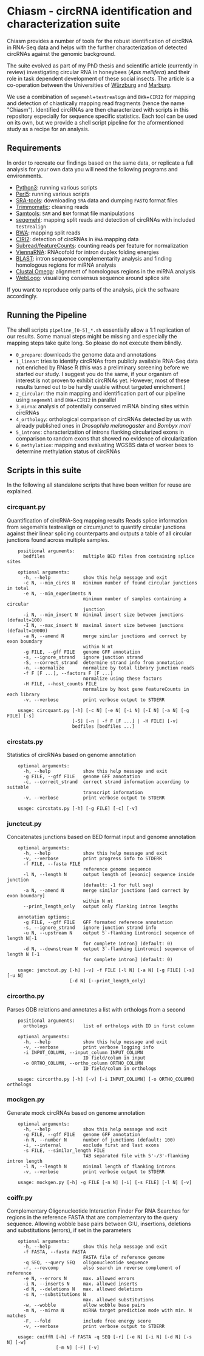 # Chiasm - circRNA identification and characterization suite
Chiasm provides a number of tools for the robust identification of circRNA in RNA-Seq data and helps with the further characterization of detected circRNAs against the genomic background.

The suite evolved as part of my PhD thesis and scientific article (currently in review) investigating circular RNA in honeybees (*Apis mellifera*) and their role in task dependent development of these social insects. The article is a co-operation between the Universities of [Würzburg](https://www.biozentrum.uni-wuerzburg.de/zoo2/personen/wissenschaftler/markus-thamm-persoenliche-seite/) and [Marburg](https://www.uni-marburg.de/de/fb16/ipc/ag-lechner).

We use a combination of `segemehl`+`testrealign` and `BWA`+`CIRI2` for mapping and detection of chiastically mapping read fragments (hence the name "Chiasm"). Identified circRNAs are then characterized with scripts in this repository especially for sequence specific statistics. Each tool can be used on its own, but we provide a shell script pipeline for the aformentioned study as a recipe for an analysis.

## Requirements
In order to recreate our findings based on the same data, or replicate a full analysis for your own data you will need the following programs and environments.

- [Python3](https://www.python.org/): running various scripts
- [Perl5](https://www.perl.org/): running various scripts
- [SRA-tools](https://ncbi.github.io/sra-tools/): downloading `SRA` data and dumping `FASTQ` format files
- [Trimmomatic](http://www.usadellab.org/cms/index.php?page=trimmomatic): cleaning reads
- [Samtools](http://www.htslib.org/): `SAM` and `BAM` format file manipulations
- [segemehl](http://www.bioinf.uni-leipzig.de/Software/segemehl/): mapping split reads and detection of circRNAs with included `testrealign`
- [BWA](http://bio-bwa.sourceforge.net/): mapping split reads
- [CIRI2](https://sourceforge.net/projects/ciri/): detection of circRNAs in `BWA` mapping data
- [Subread/featureCounts](http://subread.sourceforge.net/): counting reads per feature for normalization
- [ViennaRNA](https://www.tbi.univie.ac.at/RNA/): RNAcofold for intron duplex folding energies
- [BLAST](https://blast.ncbi.nlm.nih.gov/Blast.cgi?CMD=Web&PAGE_TYPE=BlastDocs&DOC_TYPE=Download): intron sequence complementarity analysis and finding homologous regions for miRNA analysis
- [Clustal Omega](http://www.clustal.org/omega/): alignment of homologous regions in the miRNA analysis
- [WebLogo](https://github.com/WebLogo/weblogo): visualizing consensus sequence around splice site

If you want to reproduce only parts of the analysis, pick the software accordingly.

## Running the Pipeline
The shell scripts `pipeline_[0-5]_*.sh` essentially allow a 1:1 replication of our results. Some manual steps might be missing and especially the mapping steps take quite long. So please do not execute them blindly.

- `0_prepare`: downloads the genome data and annotations
- `1_linear`: tries to identify circRNAs from publicly available RNA-Seq data not enriched by RNase R (this was a preliminary screening before we started our study. I suggest you do the same, if your organism of interest is not proven to exhibit circRNAs yet. However, most of these results turned out to be hardly usable without targeted enrichment.)
- `2_circular`: the main mapping and identification part of our pipeline using `segemehl` and `BWA`+`CIRI2` in parallel
- `3_mirna`: analysis of potentially conserved miRNA binding sites within circRNAs
- `4_orthology`: orthological comparison of circRNAs detected by us with already published ones in *Drosophila melanogaster* and *Bombyx mori*
- `5_introns`: characterization of introns flanking circularized exons in comparison to random exons that showed no evidence of circularization
- `6_methylation`: mapping and evaluating WGSBS data of worker bees to determine methylation status of circRNAs

## Scripts in this suite
In the following all standalone scripts that have been written for reuse are explained.

### circquant.py
Quantification of circRNA-Seq mapping results Reads splice information from
segemehls testrealign or circumjunct to quantify circular junctions against
their linear splicing counterparts and outputs a table of all circular
junctions found across multiple samples.

		positional arguments:
		  bedfiles              multiple BED files from containing splice sites
		
		optional arguments:
		  -h, --help            show this help message and exit
		  -c N, --min_circs N   minimum number of found circular junctions in total
		  -e N, --min_experiments N
				                minimum number of samples containing a circular
				                junction
		  -i N, --min_insert N  minimal insert size between junctions (default=100)
		  -I N, --max_insert N  maximal insert size between junctions (default=10000)
		  -a N, --amend N       merge similar junctions and correct by exon boundary
				                within N nt
		  -g FILE, --gff FILE   genome GFF annotation
		  -s, --ignore_strand   ignore junction strand
		  -S, --correct_strand  determine strand info from annotation
		  -n, --normalize       normalize by total library junction reads
		  -f F [F ...], --factors F [F ...]
				                normalize using these factors
		  -H FILE, --host_counts FILE
				                normalize by host gene featureCounts in each library
		  -v, --verbose         print verbose output to STDERR
		
		usage: circquant.py [-h] [-c N] [-e N] [-i N] [-I N] [-a N] [-g FILE] [-s]
				            [-S] [-n | -f F [F ...] | -H FILE] [-v]
				            bedfiles [bedfiles ...]


### circstats.py
Statistics of circRNAs based on genome annotation

		optional arguments:
		  -h, --help            show this help message and exit
		  -g FILE, --gff FILE   genome GFF annotation
		  -c, --correct_strand  correct strand information according to suitable
				                transcript information
		  -v, --verbose         print verbose output to STDERR
		
		usage: circstats.py [-h] [-g FILE] [-c] [-v]


### junctcut.py
Concatenates junctions based on BED format input and genome annotation

		optional arguments:
		  -h, --help            show this help message and exit
		  -v, --verbose         print progress info to STDERR
		  -f FILE, --fasta FILE
				                reference genome sequence
		  -l N, --length N      output length of [exonic] sequence inside junction
				                (default: -1 for full seq)
		  -a N, --amend N       merge similar junctions [and correct by exon boundary]
				                within N nt
		  --print_length_only   output only flanking intron lengths
		
		annotation options:
		  -g FILE, --gff FILE   GFF formated reference annotation
		  -s, --ignore_strand   ignore junction strand info
		  -u N, --upstream N    output 5`-flanking [intronic] sequence of length N[-1
				                for complete intron] (default: 0)
		  -d N, --downstream N  output 3`-flanking [intronic] sequence of length N [-1
				                for complete intron] (default: 0)
		
		usage: junctcut.py [-h] [-v] -f FILE [-l N] [-a N] [-g FILE] [-s] [-u N]
				           [-d N] [--print_length_only]


### circortho.py
Parses ODB relations and annotates a list with orthologs from a second

		positional arguments:
		  orthologs             list of orthologs with ID in first column
		
		optional arguments:
		  -h, --help            show this help message and exit
		  -v, --verbose         print verbose logging info
		  -i INPUT_COLUMN, --input_column INPUT_COLUMN
				                ID field/colum in input
		  -o ORTHO_COLUMN, --ortho_column ORTHO_COLUMN
				                ID field/colum in orthologs
		
		usage: circortho.py [-h] [-v] [-i INPUT_COLUMN] [-o ORTHO_COLUMN] orthologs


### mockgen.py
Generate mock circRNAs based on genome annotation

		optional arguments:
		  -h, --help            show this help message and exit
		  -g FILE, --gff FILE   genome GFF annotation
		  -n N, --number N      number of junctions (default: 100)
		  -i, --internal        exclude first and last exons
		  -s FILE, --similar_length FILE
				                TAB separated file with 5'-/3'-flanking intron length
		  -l N, --length N      minimal length of flanking introns
		  -v, --verbose         print verbose output to STDERR
		
		usage: mockgen.py [-h] -g FILE [-n N] [-i] [-s FILE] [-l N] [-v]


### coiffr.py
Complementary Oligonucleotide Interaction Finder For RNA Searches for regions
in the reference FASTA that are complementary to the query sequence. Allowing
wobble base pairs between G:U, insertions, deletions and substitutions
(errors), if set in the parameters

		optional arguments:
		  -h, --help            show this help message and exit
		  -f FASTA, --fasta FASTA
				                FASTA file of reference genome
		  -q SEQ, --query SEQ   oligonucleotide sequence
		  -r, --revcomp         also search in reverse complement of reference
		  -e N, --errors N      max. allowed errors
		  -i N, --inserts N     max. allowed inserts
		  -d N, --deletions N   max. allowed deletions
		  -s N, --substitutions N
				                max. allowed substitutions
		  -w, --wobble          allow wobble base pairs
		  -m N, --mirna N       miRNA target prediction mode with min. N matches
		  -F, --fold            include free energy score
		  -v, --verbose         print verbose output to STDERR
		
		usage: coiffR [-h] -f FASTA -q SEQ [-r] [-e N] [-i N] [-d N] [-s N] [-w]
				      [-m N] [-F] [-v]

